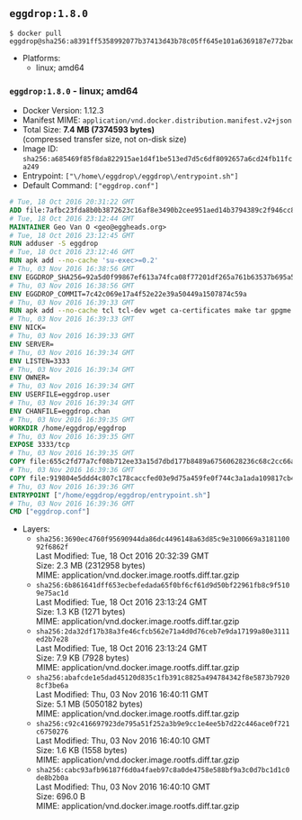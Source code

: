 ## `eggdrop:1.8.0`

```console
$ docker pull eggdrop@sha256:a8391ff5358992077b37413d43b78c05ff645e101a6369187e772bad9036aa21
```

-	Platforms:
	-	linux; amd64

### `eggdrop:1.8.0` - linux; amd64

-	Docker Version: 1.12.3
-	Manifest MIME: `application/vnd.docker.distribution.manifest.v2+json`
-	Total Size: **7.4 MB (7374593 bytes)**  
	(compressed transfer size, not on-disk size)
-	Image ID: `sha256:a685469f85f8da822915ae1d4f1be513ed7d5c6df8092657a6cd24fb11fca249`
-	Entrypoint: `["\/home\/eggdrop\/eggdrop\/entrypoint.sh"]`
-	Default Command: `["eggdrop.conf"]`

```dockerfile
# Tue, 18 Oct 2016 20:31:22 GMT
ADD file:7afbc23fda8b0b3872623c16af8e3490b2cee951aed14b3794389c2f946cc8c7 in / 
# Tue, 18 Oct 2016 23:12:44 GMT
MAINTAINER Geo Van O <geo@eggheads.org>
# Tue, 18 Oct 2016 23:12:45 GMT
RUN adduser -S eggdrop
# Tue, 18 Oct 2016 23:12:46 GMT
RUN apk add --no-cache 'su-exec>=0.2'
# Thu, 03 Nov 2016 16:38:56 GMT
ENV EGGDROP_SHA256=92a5d0f99867ef613a74fca08f77201df265a761b63537b695a5fc6eff720235
# Thu, 03 Nov 2016 16:38:56 GMT
ENV EGGDROP_COMMIT=7c42c069e17a4f52e22e39a50449a1507874c59a
# Thu, 03 Nov 2016 16:39:33 GMT
RUN apk add --no-cache tcl tcl-dev wget ca-certificates make tar gpgme bash build-base   && wget https://github.com/eggheads/eggdrop/archive/$EGGDROP_COMMIT.tar.gz -O develop.tar.gz  && echo "$EGGDROP_SHA256  develop.tar.gz" | sha256sum -c -   && tar -zxvf develop.tar.gz   && rm develop.tar.gz     && ( cd eggdrop-$EGGDROP_COMMIT     && ./configure --with-tclinc=/usr/include/tcl8.6/tcl.h --with-tcllib=/usr/lib/x86_64-linux-gnu/libtcl8.6.so     && make config     && make     && make install DEST=/home/eggdrop/eggdrop )   && rm -rf eggdrop-$EGGDROP_COMMIT   && mkdir /home/eggdrop/eggdrop/data   && chown -R eggdrop /home/eggdrop/eggdrop   && apk del tcl-dev wget ca-certificates make tar gpgme build-base
# Thu, 03 Nov 2016 16:39:33 GMT
ENV NICK=
# Thu, 03 Nov 2016 16:39:33 GMT
ENV SERVER=
# Thu, 03 Nov 2016 16:39:34 GMT
ENV LISTEN=3333
# Thu, 03 Nov 2016 16:39:34 GMT
ENV OWNER=
# Thu, 03 Nov 2016 16:39:34 GMT
ENV USERFILE=eggdrop.user
# Thu, 03 Nov 2016 16:39:34 GMT
ENV CHANFILE=eggdrop.chan
# Thu, 03 Nov 2016 16:39:35 GMT
WORKDIR /home/eggdrop/eggdrop
# Thu, 03 Nov 2016 16:39:35 GMT
EXPOSE 3333/tcp
# Thu, 03 Nov 2016 16:39:35 GMT
COPY file:655c2fd77a7cf08b712ee33a15d7dbd177b8489a67560628236c68c2cc66aa58 in /home/eggdrop/eggdrop 
# Thu, 03 Nov 2016 16:39:36 GMT
COPY file:919804e5ddd4c807c178caccfed03e9d75a459fe0f744c3a1ada109817cb44ec in /home/eggdrop/eggdrop/scripts/ 
# Thu, 03 Nov 2016 16:39:36 GMT
ENTRYPOINT ["/home/eggdrop/eggdrop/entrypoint.sh"]
# Thu, 03 Nov 2016 16:39:36 GMT
CMD ["eggdrop.conf"]
```

-	Layers:
	-	`sha256:3690ec4760f95690944da86dc4496148a63d85c9e3100669a318110092f6862f`  
		Last Modified: Tue, 18 Oct 2016 20:32:39 GMT  
		Size: 2.3 MB (2312958 bytes)  
		MIME: application/vnd.docker.image.rootfs.diff.tar.gzip
	-	`sha256:6b861641dff653ecbefedada65f0bf6cf61d9d50bf22961fb8c9f5109e75ac1d`  
		Last Modified: Tue, 18 Oct 2016 23:13:24 GMT  
		Size: 1.3 KB (1271 bytes)  
		MIME: application/vnd.docker.image.rootfs.diff.tar.gzip
	-	`sha256:2da32df17b38a3fe46cfcb562e71a4d0d76ceb7e9da17199a80e3111ed2b7e28`  
		Last Modified: Tue, 18 Oct 2016 23:13:24 GMT  
		Size: 7.9 KB (7928 bytes)  
		MIME: application/vnd.docker.image.rootfs.diff.tar.gzip
	-	`sha256:abafcde1e5dad45120d835c1fb391c8825a494784342f8e5873b79208cf3be6a`  
		Last Modified: Thu, 03 Nov 2016 16:40:11 GMT  
		Size: 5.1 MB (5050182 bytes)  
		MIME: application/vnd.docker.image.rootfs.diff.tar.gzip
	-	`sha256:c92c416697923de795a51f252a3b9e9cc1e4ee5b7d22c446ace0f721c6750276`  
		Last Modified: Thu, 03 Nov 2016 16:40:10 GMT  
		Size: 1.6 KB (1558 bytes)  
		MIME: application/vnd.docker.image.rootfs.diff.tar.gzip
	-	`sha256:cabc93afb96187f6d0a4faeb97c8a0de4758e588bf9a3c0d7bc1d1c0de8b2b0a`  
		Last Modified: Thu, 03 Nov 2016 16:40:10 GMT  
		Size: 696.0 B  
		MIME: application/vnd.docker.image.rootfs.diff.tar.gzip
